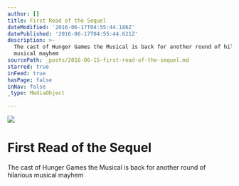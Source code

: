 ```yaml
---
author: []
title: First Read of the Sequel
dateModified: '2016-06-17T04:55:44.186Z'
datePublished: '2016-06-17T04:55:44.621Z'
description: >-
  The cast of Hunger Games the Musical is back for another round of hilarious
  musical mayhem
sourcePath: _posts/2016-06-15-first-read-of-the-sequel.md
starred: true
inFeed: true
hasPage: false
inNav: false
_type: MediaObject

---
```

![](https://the-grid-user-content.s3-us-west-2.amazonaws.com/4a82fa5f-28b8-46a0-b496-146a011791cc.jpg)

# First Read of the Sequel

The cast of Hunger Games the Musical is back for another round of hilarious musical mayhem